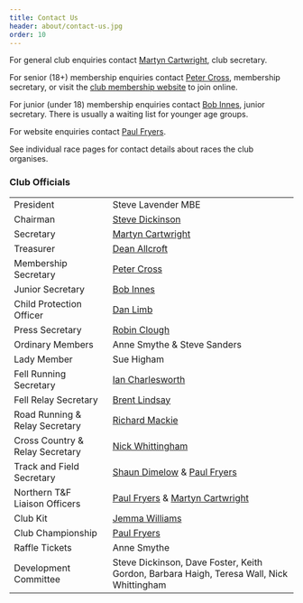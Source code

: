 ```yaml
---
title: Contact Us
header: about/contact-us.jpg
order: 10
---
```


For general club enquiries contact [Martyn Cartwright](mailto:martynandpauline@gmail.com), club secretary.

For senior (18+) membership enquiries contact [Peter Cross](mailto:peter.cross@bhp.co.uk), membership secretary, or visit the [club membership website](https://membermojo.co.uk/pfrac) to join online.

For junior (under 18) membership enquiries contact [Bob Innes](mailto:janeandbob239@btinternet.com), junior secretary. There is usually a waiting list for younger age groups.

For website enquiries contact [Paul Fryers](mailto:paul.fryers@gmail.com).

See individual race pages for contact details about races the club organises.

### Club Officials

|                                 |                                                                                                      |
| ------------------------------- | ---------------------------------------------------------------------------------------------------- |
| President                       | Steve Lavender MBE                                                                                   |
| Chairman                        | [Steve Dickinson](mailto:steve@osi.uk.com)                                                           |
| Secretary                       | [Martyn Cartwright](mailto:martynandpauline@gmail.com)                                               |
| Treasurer                       | [Dean Allcroft](deanallcroft@googlemail.com)                                                         |
| Membership Secretary            | [Peter Cross](mailto:peter.cross@bhp.co.uk)                                                          |
| Junior Secretary                | [Bob Innes](mailto:janeandbob239@btinternet.com)                                                     |
| Child Protection Officer        | [Dan Limb](mailto:udan2k@hotmail.com)                                                                |
| Press Secretary                 | [Robin Clough](mailto:robin.clough@dataconsulting.co.uk)                                             |
| Ordinary Members                | Anne Smythe & Steve Sanders                                                                          |
| Lady Member                     | Sue Higham                                                                                           |
| Fell Running Secretary          | [Ian Charlesworth](mailto:ircy63@gmail.com)                                                          |
| Fell Relay Secretary            | [Brent Lindsay](mailto:brent.lindsay@btinternet.com)                                                 |
| Road Running & Relay Secretary  | [Richard Mackie](mailto:macklandr@aol.com)                                                           |
| Cross Country & Relay Secretary | [Nick Whittingham](mailto:nick.whittingham@btinternet.com)                                           |
| Track and Field Secretary       | [Shaun Dimelow](mailto:shaundimelow@hotmail.com) & [Paul Fryers](mailto:paul.fryers@gmail.com)       |
| Northern T&F Liaison Officers   | [Paul Fryers](mailto:paul.fryers@gmail.com) & [Martyn Cartwright](mailto:martynandpauline@gmail.com) |
| Club Kit                        | [Jemma Williams](mailto:jemstone1981@hotmail.com)                                                    |
| Club Championship               | [Paul Fryers](mailto:paul.fryers@gmail.com)                                                          |
| Raffle Tickets                  | Anne Smythe                                                                                          |
| Development Committee           | Steve Dickinson, Dave Foster, Keith Gordon, Barbara Haigh, Teresa Wall, Nick Whittingham             |
